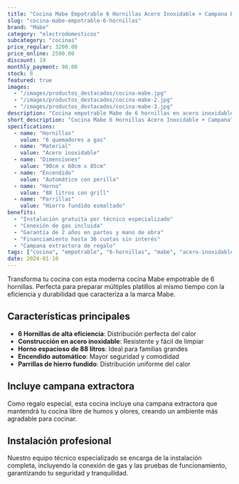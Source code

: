 ```yaml
---
title: "Cocina Mabe Empotrable 6 Hornillas Acero Inoxidable + Campana Extractora"
slug: "cocina-mabe-empotrable-6-hornillas"
brand: "Mabe"
category: "electrodomesticos"
subcategory: "cocinas"
price_regular: 3200.00
price_online: 2590.00
discount: 19
monthly_payment: 98.00
stock: 8
featured: true
images:
  - "/images/productos_destacados/cocina-mabe.jpg"
  - "/images/productos_destacados/cocina-mabe-2.jpg"
  - "/images/productos_destacados/cocina-mabe-3.jpg"
description: "Cocina empotrable Mabe de 6 hornillas en acero inoxidable, ideal para familias grandes. Incluye campana extractora de regalo."
short_description: "Cocina Mabe 6 Hornillas Acero Inoxidable + Campana"
specifications:
  - name: "Hornillas"
    value: "6 quemadores a gas"
  - name: "Material"
    value: "Acero inoxidable"
  - name: "Dimensiones"
    value: "90cm x 60cm x 85cm"
  - name: "Encendido"
    value: "Automático con perilla"
  - name: "Horno"
    value: "88 litros con grill"
  - name: "Parrillas"
    value: "Hierro fundido esmaltado"
benefits:
  - "Instalación gratuita por técnico especializado"
  - "Conexión de gas incluida"
  - "Garantía de 2 años en partes y mano de obra"
  - "Financiamiento hasta 36 cuotas sin interés"
  - "Campana extractora de regalo"
tags: ["cocina", "empotrable", "6-hornillas", "mabe", "acero-inoxidable", "combo"]
date: 2024-01-10
---
```


Transforma tu cocina con esta moderna cocina Mabe empotrable de 6 hornillas. Perfecta para preparar múltiples platillos al mismo tiempo con la eficiencia y durabilidad que caracteriza a la marca Mabe.

## Características principales

- **6 Hornillas de alta eficiencia**: Distribución perfecta del calor
- **Construcción en acero inoxidable**: Resistente y fácil de limpiar
- **Horno espacioso de 88 litros**: Ideal para familias grandes
- **Encendido automático**: Mayor seguridad y comodidad
- **Parrillas de hierro fundido**: Distribución uniforme del calor

## Incluye campana extractora

Como regalo especial, esta cocina incluye una campana extractora que mantendrá tu cocina libre de humos y olores, creando un ambiente más agradable para cocinar.

## Instalación profesional

Nuestro equipo técnico especializado se encarga de la instalación completa, incluyendo la conexión de gas y las pruebas de funcionamiento, garantizando tu seguridad y tranquilidad.
